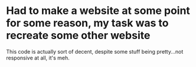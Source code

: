 # Had to make a website at some point for some reason, my task was to recreate some other website
This code is actually sort of decent, despite some stuff being pretty...not responsive at all, it's meh.
